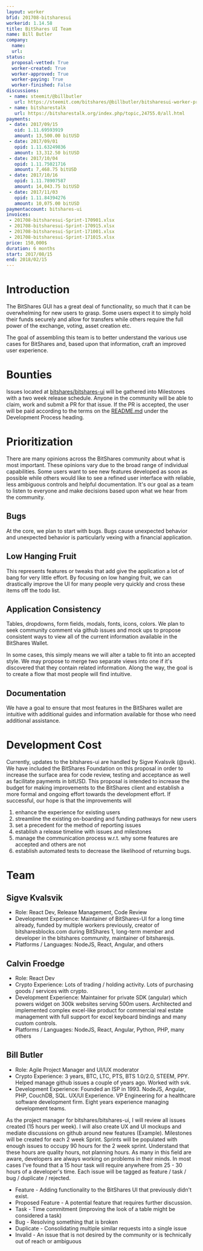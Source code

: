 ```yaml
---
layout: worker
bfid: 201708-bitsharesui
workerid: 1.14.58
title: BitShares UI Team
name: Bill Butler
company:
  name:
  url:
status:
  proposal-vetted: True
  worker-created: True
  worker-approved: True
  worker-paying: True
  worker-finished: False
discussions:
 - name: steemit/@billbutler
   url: https://steemit.com/bitshares/@billbutler/bitsharesui-worker-proposal-1-14-58
 - name: bitsharestalk
   url: https://bitsharestalk.org/index.php/topic,24755.0/all.html
payments:
 - date: 2017/09/15
   oid: 1.11.69593919
   amount: 13,500.00 bitUSD
 - date: 2017/09/01
   opid: 1.11.63249836
   amount: 13,312.50 bitUSD
 - date: 2017/10/04
   opid: 1.11.75021716
   amount: 7,468.75 bitUSD
 - date: 2017/10/16
   opid: 1.11.78907587
   amount: 14,043.75 bitUSD
 - date: 2017/11/03
   opid: 1.11.84394276
   amount: 10,075.00 bitUSD
paymentaccount: bitshares-ui
invoices:
 - 201708-bitsharesui-Sprint-170901.xlsx
 - 201708-bitsharesui-Sprint-170915.xlsx
 - 201708-bitsharesui-Sprint-171001.xlsx
 - 201708-bitsharesui-Sprint-171015.xlsx
price: 150,000$
duration: 6 months
start: 2017/08/15
end: 2018/02/15
---
```


# Introduction

The BitShares GUI has a great deal of functionality, so much that it can
be overwhelming for new users to grasp. Some users expect it to simply
hold their funds securely and allow for transfers while others require
the full power of the exchange, voting, asset creation etc.

The goal of assembling this team is to better understand the various use
cases for BitShares and, based upon that information, craft an improved
user experience.

# Bounties

Issues located at
[bitshares/bitshares-ui](https://github.com/bitshares/bitshares-ui/issues)
will be gathered into Milestones with a two week release schedule.
Anyone in the community will be able to claim, work and submit a PR for
that issue. If the PR is accepted, the user will be paid according to
the terms on the
[README.md](https://github.com/bitshares/bitshares-ui/blob/bitshares/README.md)
under the Development Process heading.

# Prioritization

There are many opinions across the BitShares community about what is
most important. These opinions vary due to the broad range of individual
capabilities. Some users want to see new features developed as soon as
possible while others would like to see a refined user interface with
reliable, less ambiguous controls and helpful documentation. It's our
goal as a team to listen to everyone and make decisions based upon what
we hear from the community.

## Bugs

At the core, we plan to start with bugs. Bugs cause unexpected behavior
and unexpected behavior is particularly vexing with a financial
application.

## Low Hanging Fruit

This represents features or tweaks that add give the application a lot
of bang for very little effort. By focusing on low hanging fruit, we can
drastically improve the UI for many people very quickly and cross these
items off the todo list.

## Application Consistency

Tables, dropdowns, form fields, modals, fonts, icons, colors. We plan to
seek community comment via github issues and mock ups to propose
consistent ways to view all of the current information available in the
BitShares Wallet.

In some cases, this simply means we will alter a table to fit into an
accepted style. We may propose to merge two separate views into one if
it's discovered that they contain related information. Along the way,
the goal is to create a flow that most people will find intuitive.

## Documentation

We have a goal to ensure that most features in the BitShares wallet are
intuitive with additional guides and information available for those who
need additional assistance.

# Development Cost

Currently, updates to the bitshares-ui are handled by Sigve Kvalsvik
(@svk). We have included the BitShares Foundation on this proposal in
order to increase the surface area for code review, testing and
acceptance as well as facilitate payments in bitUSD. This proposal is
intended to increase the budget for making improvements to the BitShares
client and establish a more formal and ongoing effort towards the
development effort. If successful, our hope is that the improvements
will 

1. enhance the experience for existing users
2. streamline the existing on-boarding and funding pathways for new users
3. set a precedent for the method of reporting issues
4. establish a release timeline with issues and milestones
5. manage the communication process w.r.t. why some features are accepted and others are not
6. establish automated tests to decrease the likelihood of returning bugs.

# Team

## Sigve Kvalsvik

* Role: React Dev, Release Management, Code Review
* Development Experience: Maintainer of BitShares-UI for a long time
  already, funded by multiple workers previously, creator of
  bitsharesblocks.com during BitShares 1, long-term member and developer
  in the bitshares community, maintainer of bitsharesjs.
* Platforms / Languages: NodeJS, React, Angular, and others

 
## Calvin Froedge

* Role: React Dev
* Crypto Experience: Lots of trading / holding activity. Lots of
  purchasing goods / services with crypto. 
* Development Experience: Maintainer for private SDK (angular) which
  powers widget on 300k websites serving 500m users. Architected and
  implemented complex excel-like product for commercial real estate
  management with full support for excel keyboard bindings and many custom
  controls.
* Platforms / Languages: NodeJS, React, Angular, Python, PHP, many others

## Bill Butler

* Role: Agile Project Manager and UI/UX moderator
* Crypto Experience: 3 years, BTC, LTC, PTS, BTS 1.0/2.0, STEEM, PPY.
  Helped manage github issues a couple of years ago. Worked with svk.
* Development Experience: Founded an ISP in 1993. NodeJS, Angular, PHP,
  CouchDB, SQL. UX/UI Experience. VP Engineering for a healthcare
  software development firm. Eight years experience managing development
  teams.

As the project manager for bitshares/bitshares-ui, I will review all
issues created (15 hours per week). I will also create UX and UI mockups
and mediate discussions on github around new features (Example).
Milestones will be created for each 2 week Sprint. Sprints will be
populated with enough issues to occupy 90 hours for the 2 week sprint.
Understand that these hours are quality hours, not planning hours. As
many in this field are aware, developers are always working on problems
in their minds. In most cases I've found that a 15 hour task will
require anywhere from 25 - 30 hours of a developer's time. Each issue
will be tagged as feature / task / bug / duplicate / rejected. 

* Feature - Adding functionality to the BitShares UI that previously didn't exist.
* Proposed Feature - A potential feature that requires further discussion.
* Task - Time commitment (improving the look of a table might be considered a task)
* Bug - Resolving something that is broken
* Duplicate - Consolidating multiple similar requests into a single issue
* Invalid - An issue that is not desired by the community or is technically out of reach or ambiguous
